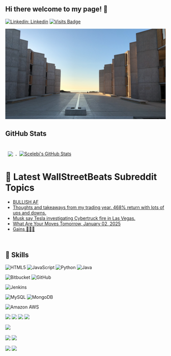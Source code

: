 <br>  

## Hi there welcome to my page! 👋
   
[![Linkedin: Linkedin](https://img.shields.io/badge/-Linkedin-blue?style=flat-square&logo=Linkedin&logoColor=white&link=https://www.linkedin.com/in/serdarcelebi/)](https://www.linkedin.com/in/serdarcelebi/) 
[![Visits Badge](https://badges.pufler.dev/visits/Avangarde2225/Avangarde2225)](https://github.com/Avangarde2225)   
  

![Github Banner](assets/img.JPG)




## GitHub Stats
<br>

<a href="https://github.com/Avangarde2225">
  <img align="center" style="margin:0.5rem" src="https://github-readme-stats.vercel.app/api/top-langs/?username=Avangarde2225&hide=html,css&title_color=ffffff&text_color=c9cacc&icon_color=4AB197&bg_color=1A2B34" />
</a>

<a href="https://github.com/Avangarde2225">
  <img align="center" style="margin:0.5rem" src="https://github-readme-stats.vercel.app/api?username=Avangarde2225&show_icons=true&line_height=27&count_private=true&title_color=ffffff&text_color=c9cacc&icon_color=4AB097&bg_color=1A2B34" alt="Scelebi's GitHub Stats" />
</a>
<br>


 # 📩 Latest WallStreetBeats Subreddit Topics
<!-- BLOG-POST-LIST:START -->
- [BULLISH AF](https://www.reddit.com/r/wallstreetbets/comments/1hrh1kw/bullish_af/)
- [Thoughts and takeaways from my trading year. 468% return with lots of ups and downs.](https://www.reddit.com/r/wallstreetbets/comments/1hrfq3h/thoughts_and_takeaways_from_my_trading_year_468/)
- [Musk say Tesla investigating Cybertruck fire in Las Vegas.](https://www.reddit.com/r/wallstreetbets/comments/1hrd4zp/musk_say_tesla_investigating_cybertruck_fire_in/)
- [What Are Your Moves Tomorrow, January 02, 2025](https://www.reddit.com/r/wallstreetbets/comments/1hrcbgd/what_are_your_moves_tomorrow_january_02_2025/)
- [Gains 🏳️‍🌈🐻](https://www.reddit.com/r/wallstreetbets/comments/1hrcb6s/gains/)
<!-- BLOG-POST-LIST:END -->

<br>

## 💼 Skills
<p>
<img alt="HTML5" src="https://img.shields.io/badge/html5%20-%23E34F26.svg?&style=for-the-badge&logo=html5&logoColor=white"/>
<img alt="JavaScript" src="https://img.shields.io/badge/javascript%20-%23323330.svg?&style=for-the-badge&logo=javascript&logoColor=%23F7DF1E"/>
<img alt="Python" src="https://img.shields.io/badge/python%20-%2314354C.svg?&style=for-the-badge&logo=python&logoColor=white"/>
<img alt="Java" src="https://img.shields.io/badge/java-%23ED8B00.svg?&style=for-the-badge&logo=java&logoColor=white"/>
</p>
<p>
<img alt="Bitbucket" src="https://img.shields.io/badge/bitbucket%20-%230047B3.svg?&style=for-the-badge&logo=bitbucket&logoColor=white"/>
<img alt="GitHub" src="https://img.shields.io/badge/github%20-%23121011.svg?&style=for-the-badge&logo=github&logoColor=white"/>
</p>
<p>
<img alt="Jenkins" src="https://img.shields.io/badge/jenkins%20-%232C5263.svg?&style=for-the-badge&logo=jenkins&logoColor=white"/>
</p>
<p>
<img alt="MySQL" src="https://img.shields.io/badge/mysql-%2300f.svg?&style=for-the-badge&logo=mysql&logoColor=white"/>
<img alt="MongoDB" src ="https://img.shields.io/badge/MongoDB-%234ea94b.svg?&style=for-the-badge&logo=mongodb&logoColor=white"/>
</p>

<p>
<img alt="Amazon AWS" src="https://img.shields.io/badge/Amazon_AWS-232F3E?style=for-the-badge&logo=amazon-aws&logoColor=white"/>
</p>


![](https://img.shields.io/badge/Test-Cypress-informational?style=flat&logo=Cypress&logoColor=white&color=4AB197)
![](https://img.shields.io/badge/Test-Selenium-informational?style=flat&logo=Selenium&logoColor=white&color=4AB197)
![](https://img.shields.io/badge/Test-LoadRunnerDesktop-informational?style=flat&logo=LoadRunnerDesktop&logoColor=white&color=4AB197)
![](https://img.shields.io/badge/Test-LoadRunnerCloud-informational?style=flat&logo=LoadRunnerCloud&logoColor=white&color=4AB197)


![](https://img.shields.io/badge/Tools-Postman-informational?style=flat&logo=Postman&logoColor=white&color=4AB197)

![](https://img.shields.io/badge/Tools-Bitbucket-informational?style=flat&logo=Bitbucket&logoColor=white&color=4AB197)
![](https://img.shields.io/badge/Tools-Github-informational?style=flat&logo=Github&logoColor=white&color=4AB197)

![](https://img.shields.io/badge/Tools-Jira-informational?style=flat&logo=Jira-Software&logoColor=white&color=4AB197)
![](https://img.shields.io/badge/Tools-Rally-informational?style=flat&logo=Rally-Software&logoColor=white&color=4AB197)

<br>


